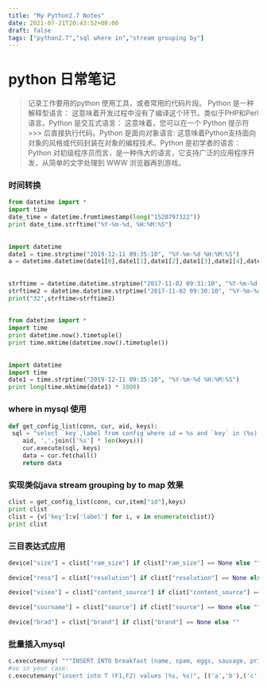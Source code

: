 ```yaml
---
title: "My Python2.7 Notes"
date: 2021-07-21T20:43:52+08:00
draft: false
tags: ["python2.7","sql where in","stream grouping by"]
---
```


# python 日常笔记

> 记录工作要用的python 使用工具，或者常用的代码片段。 Python 是一种解释型语言： 这意味着开发过程中没有了编译这个环节。类似于PHP和Perl语言。Python 是交互式语言： 这意味着，您可以在一个 Python 提示符 >>> 后直接执行代码。Python 是面向对象语言: 这意味着Python支持面向对象的风格或代码封装在对象的编程技术。Python 是初学者的语言：Python 对初级程序员而言，是一种伟大的语言，它支持广泛的应用程序开发，从简单的文字处理到 WWW 浏览器再到游戏。

### 时间转换

```python
from datetime import *
import time
date_time = datetime.fromtimestamp(long("1528797322"))
print date_time.strftime("%Y-%m-%d, %H:%M:%S")
 
 
import datetime
date1 = time.strptime("2019-12-11 09:35:10", "%Y-%m-%d %H:%M:%S")
a = datetime.datetime(date1[0],date1[1],date1[2],date1[3],date1[4],date1[5])
 
 
strftime = datetime.datetime.strptime("2017-11-02 09:31:10", "%Y-%m-%d %H:%M:%S")
strftime2 = datetime.datetime.strptime("2017-11-02 09:30:10", "%Y-%m-%d %H:%M:%S")
print("32",strftime>strftime2)
 
 
from datetime import *
import time
print datetime.now().timetuple()
print time.mktime(datetime.now().timetuple())
 
 
import datetime
import time
date1 = time.strptime("2019-12-11 09:35:10", "%Y-%m-%d %H:%M:%S")
print long(time.mktime(date1) * 1000)
```

### where in mysql 使用 

```python
def get_config_list(conn, cur, aid, keys):
 sql = "select `key`,label from config where id = %s and `key` in (%s) " % (
    aid, ','.join(['%s'] * len(keys)))
    cur.execute(sql, keys)
    data = cur.fetchall()
    return data
```

### 实现类似java stream grouping by to map 效果

```python
clist = get_config_list(conn, cur,item["id"],keys)
print clist
clist = {v['key']:v['label'] for i, v in enumerate(clist)}
print clist
```

### 三目表达式应用

```python
device["size"] = clist["ram_size"] if clist["ram_size"] == None else ""
 
device["reso"] = clist["resolution"] if clist["resolution"] == None else ""
 
device["viseo"] = clist["content_source"] if clist["content_source"] == None else ""
 
device["sourname"] = clist["source"] if clist["source"] == None else ""
 
device["brad"] = clist["brand"] if clist["brand"] == None else ""
```

### 批量插入mysql

```python
c.executemany( """INSERT INTO breakfast (name, spam, eggs, sausage, price) VALUES (%s, %s, %s, %s, %s)""", [ ("Spam and Sausage Lover's Plate", 5, 1, 8, 7.95 ), ("Not So Much Spam Plate", 3, 2, 0, 3.95 ), ("Don't Wany ANY SPAM! Plate", 0, 4, 3, 5.95 ) ] )
#so in your case:
c.executemany("insert into T (F1,F2) values (%s, %s)", [('a','b'),('c','d')])
```

